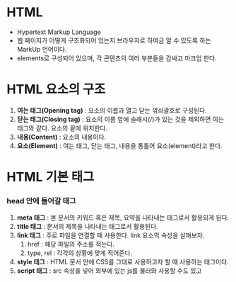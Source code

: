 # HTML
- Hypertext Markup Language
- 웹 페이지가 어떻게 구조화되어 있는지 브라우저로 하여금 알 수 있도록 하는 MarkUp 언어이다.
- elements로 구성되어 있으며, 각 콘텐츠의 여러 부분들을 감싸고 마크업 한다.

# HTML 요소의 구조

1. **여는 태그(Opening tag)** : 요소의 이름과 열고 닫는 꺾쇠괄호로 구성된다.
2. **닫는 태그(Closing tag)** : 요소의 이름 앞에 슬래시(/)가 있는 것을 제외하면 여는 태그와 같다. 요소의 끝에 위치한다.
3. **내용(Content)** : 요소의 내용이다.
4. **요소(Element)** : 여는 태그, 닫는 태그, 내용을 통틀어 요소(element)라고 한다.

# HTML 기본 태그

### head 안에 들어갈 태그

1. **meta 태그** : 본 문서의 키워드 혹은 제목, 요약을 나타내는 태그로서 활용되게 된다.
2. **title 태그** : 문서의 제목을 나타내는 태그로서 활용된다.
3. **link 태그** : 주로 파일을 연결할 때 사용한다. link 요소의 속성을 살펴보자.
   1. href : 해당 파일의 주소를 적는다.
   2. type, rel : 각각의 상황에 맞게 적어준다.
4. **style 태그** : HTML 문서 안에 CSS를 그대로 사용하고자 할 때 사용하는 태그이다.
5. **script 태그** : src 속성을 넣어 외부에 있는 js를 불러와 사용할 수도 있고 <script>태그 사이에 JavaScript 코드를 넣어 사용할 수 있다.

### body 안에 들어갈 태그
   
1. **제목 태그 h1, h2 … h6** : 제목 태그는 말 그대로 문서의 본문의 헤드라인 요소이다.
2. **글 속성 태그 p, pre, br, hr** :
   1. p 태그 : 문단 태그로서 텍스트를 감싸게 되는 태그
   2. pre 태그 : 형식화된 텍스트를 나타내는 태그로 형식화된 텍스트란 pre 태그 안에 감싸져 있는 띄어쓰기, 들여 쓰기, 줄바꿈 등이 그대로 웹 페이지에 표시하게 된다.
   3. br 태그 : 줄바꿈 태그
   4. hr 태그 : 수평선 긋는 태그. 디자인상으로 많이 사용된다.
3. **강조 태그 strong, em** :
   1. strong 태그 : 글자를 굵게 표시하게 된다.
   2. em 태그 : 글자를 기울게 표시한다.
4. **a, img 태그** : 각각 속성이 필수적으로 들어가야 하는 태그이다.
   1. a 태그 : 하이퍼링크 태그이다.
   2. img 태그 : 이미지를 출력하는 태그이다.
5. **목록 태그 ul, ol, il** : 목록 태그에는 ul, ol이 있다. 이는 하나 이상의 li 태그를 가져야 하며 반대로 li 태그는 상위에 ul 또는 ol 태그가 있어야 됨.

   ```html
   <ol>
     <li>window + R을 누른다.</li>
     <li>입력창에 "cmd"라고 작성한다.</li>
     <li>터미널에 "tree"라고 작성하고 Enter를 누른다.</li>
   </ol>

   <ul>
     <li>왜 살고 있지</li>
     <li>왜 태어났지</li>
     <li>이게 되네 나이스</li>
   </ul>
   ```

6. 레이아웃 태그 header, section, article, footer, nav, aside
